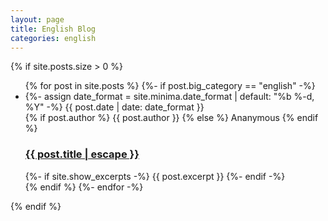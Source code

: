 ```yaml
---
layout: page
title: English Blog
categories: english
---
```


{% if site.posts.size > 0 %}
  <ul class="post-list">
  {% for post in site.posts %}
  {%- if post.big_category == "english" -%}
  <li>
    {%- assign date_format = site.minima.date_format | default: "%b %-d, %Y" -%}
    <span class="post-meta">
      {{ post.date | date: date_format }}
    </span>
    <br/>
    <span class="post-meta">
      {% if post.author %}
        {{ post.author }}
      {% else %}
        Ananymous
      {% endif %}
    </span>
    <h3>
      <a class="post-link" href="{{ post.url | relative_url }}">
        {{ post.title | escape }}
      </a>
    </h3>
    {%- if site.show_excerpts -%}
      {{ post.excerpt }}
    {%- endif -%}
  </li>
  {% endif %}
  {%- endfor -%}
  </ul>
{% endif %}
